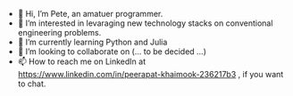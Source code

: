 - 👋 Hi, I’m Pete, an amatuer programmer.
- 👀 I’m interested in levaraging new technology stacks on conventional engineering problems. 
- 🌱 I’m currently learning Python and Julia
- 💞️ I’m looking to collaborate on (... to be decided ...)
- 📫 How to reach me on LinkedIn at https://www.linkedin.com/in/peerapat-khaimook-236217b3 , if you want to chat.

<!---
peechkm45/peechkm45 is a ✨ special ✨ repository because its `README.md` (this file) appears on your GitHub profile.
You can click the Preview link to take a look at your changes.
--->

